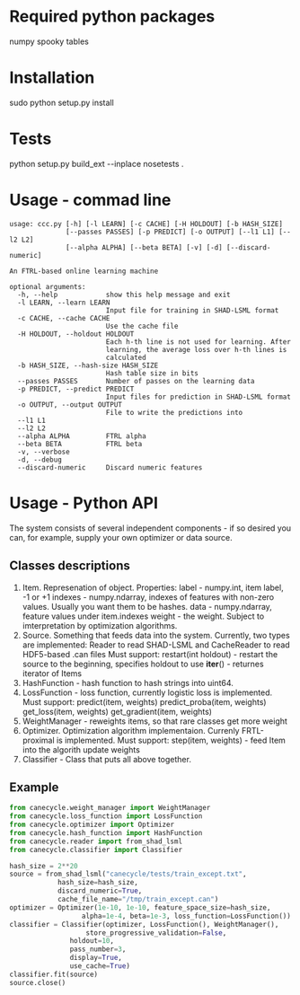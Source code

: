 Required python packages
=======================
numpy
spooky
tables

Installation
============
sudo python setup.py install

Tests
=====
python setup.py build_ext --inplace
nosetests .

Usage - commad line
===================
```
usage: ccc.py [-h] [-l LEARN] [-c CACHE] [-H HOLDOUT] [-b HASH_SIZE]
              [--passes PASSES] [-p PREDICT] [-o OUTPUT] [--l1 L1] [--l2 L2]
              [--alpha ALPHA] [--beta BETA] [-v] [-d] [--discard-numeric]

An FTRL-based online learning machine

optional arguments:
  -h, --help            show this help message and exit
  -l LEARN, --learn LEARN
                        Input file for training in SHAD-LSML format
  -c CACHE, --cache CACHE
                        Use the cache file
  -H HOLDOUT, --holdout HOLDOUT
                        Each h-th line is not used for learning. After
                        learning, the average loss over h-th lines is
                        calculated
  -b HASH_SIZE, --hash-size HASH_SIZE
                        Hash table size in bits
  --passes PASSES       Number of passes on the learning data
  -p PREDICT, --predict PREDICT
                        Input files for prediction in SHAD-LSML format
  -o OUTPUT, --output OUTPUT
                        File to write the predictions into
  --l1 L1
  --l2 L2
  --alpha ALPHA         FTRL alpha
  --beta BETA           FTRL beta
  -v, --verbose
  -d, --debug
  --discard-numeric     Discard numeric features
```
Usage - Python API
==================
The system consists of several independent components -
if so desired you can, for example, supply your own optimizer
or data source.

Classes descriptions
--------------------
1. Item. Represenation of object. Properties:
   label - numpy.int, item label, -1 or +1
   indexes - numpy.ndarray, indexes of
      features with non-zero values. Usually you want
      them to be hashes.
   data - numpy.ndarray, feature values under item.indexes
   weight - the weight. Subject to imterpretation by
     optimization algorithms.
2. Source. Something that feeds data into the system. Currently, two
   types are implemented: Reader to read SHAD-LSML and
   CacheReader to read HDF5-based .can files
   Must support:
   restart(int holdout) - restart the source to the beginning,
      specifies holdout to use
   __iter__() - returnes iterator of Items
3. HashFunction - hash function to hash strings into uint64.
4. LossFunction - loss function, currently logistic loss is
   implemented. Must support:
   predict(item, weights)
   predict_proba(item, weights)
   get_loss(item, weights)
   get_gradient(item, weights)
5. WeightManager - reweights items, so that rare classes get more
   weight
6. Optimizer. Optimization algorithm implementaion.
   Currenly FRTL-proximal is implemented. Must support:
   step(item, weights) - feed Item into the algorith update weights
7. Classifier - Class that puts all above together.

Example 
-------
```python
from canecycle.weight_manager import WeightManager
from canecycle.loss_function import LossFunction
from canecycle.optimizer import Optimizer
from canecycle.hash_function import HashFunction
from canecycle.reader import from_shad_lsml
from canecycle.classifier import Classifier

hash_size = 2**20
source = from_shad_lsml("canecycle/tests/train_except.txt",
			hash_size=hash_size,
			discard_numeric=True,
			cache_file_name="/tmp/train_except.can")
optimizer = Optimizer(1e-10, 1e-10, feature_space_size=hash_size,
	    	      alpha=1e-4, beta=1e-3, loss_function=LossFunction())
classifier = Classifier(optimizer, LossFunction(), WeightManager(),
	     	       store_progressive_validation=False,
		       holdout=10,	
		       pass_number=3,
		       display=True,
		       use_cache=True)
classifier.fit(source)
source.close()
```